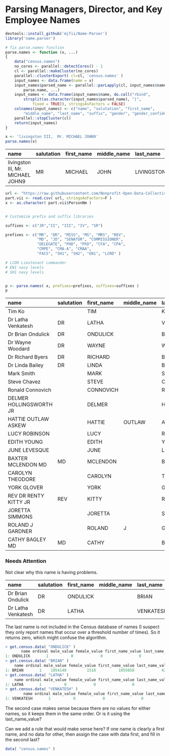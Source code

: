 # Parsing Managers, Director, and Key Employee Names

```r
devtools::install_github('mjfii/Name-Parser')
library('name.parser')

# fix parse.names function 
parse.names <- function (x, ...) 
{
    data("census.names")
    no_cores <- parallel::detectCores() - 1
    cl <- parallel::makeCluster(no_cores)
    parallel::clusterExport( cl=cl, 'census.names' )
    input_names <- data.frame(name = x)
    input_names$parsed_name <- parallel::parLapply(cl, input_names$name, 
        parse.name, ...)
    input_names <- data.frame(input_names$name, do.call("rbind", 
        strsplit(as.character(input_names$parsed_name), "|", 
            fixed = TRUE)), stringsAsFactors = FALSE)
    colnames(input_names) <- c("name", "salutation", "first_name", 
        "middle_name", "last_name", "suffix", "gender", "gender_confidence")
    parallel::stopCluster(cl)
    return(input_names)
}

x <- 'livingston III,  Mr. MICHAEL JOHN9'
parse.names(x)
```

|name                               |salutation |first_name |middle_name |last_name  |suffix |gender |gender_confidence |
|:----------------------------------|:----------|:----------|:-----------|:----------|:------|:------|:-----------------|
|livingston III,  Mr. MICHAEL JOHN9 |MR         |MICHAEL    |JOHN        |LIVINGSTON |III    |M      |99.6              |


```r
url <- "https://raw.githubusercontent.com/Nonprofit-Open-Data-Collective/irs-990-compensation-data/master/DATA/Part-VII-Sample.csv"
part.vii <- read.csv( url, stringsAsFactors=F )
x <- as.character( part.vii$PersonNm )


# Customize prefix and suffix libraries 

suffixes <- c("JR","II", "III", "IV", "SR")

prefixes <- c("MR", "DR", "MISS", "MS", "MRS", "REV",
              "MD", "JD", "SENATOR", "COMMISSIONER",
              "DELEGATE", "PHD", "PhD", "CFA", "CPA", 
              "CMPE", "CMA-A", "CMAA",
              "FACS", "SH1", "SH2", "EN1", "LCRD" )

# LCDR Lieutenant commander 
# EN1 navy levels
# SH1 navy levels


p <- parse.names( x, prefixes=prefixes, suffixes=suffixes )
p
```


|name                    |salutation |first_name |middle_name |last_name     |suffix |gender |gender_confidence |
|:-----------------------|:----------|:----------|:-----------|:-------------|:------|:------|:-----------------|
|Tim Ko                  |           |TIM        |            |KO            |       |M      |100               |
|Dr Latha Venkatesh      |DR         |LATHA      |            |VENKATESH     |       |U      |50.0              |
|Dr Brian Ondulick       |DR         |ONDULICK   |            |BRIAN         |       |U      |50.0              |
|Dr Wayne Woodard        |DR         |WAYNE      |            |WOODARD       |       |M      |100               |
|Dr Richard Byers        |DR         |RICHARD    |            |BYERS         |       |M      |99.8              |
|Dr Linda Bailey         |DR         |LINDA      |            |BAILEY        |       |F      |100               |
|Mark Smith              |           |MARK       |            |SMITH         |       |M      |99.5              |
|Steve Chavez            |           |STEVE      |            |CHAVEZ        |       |M      |100               |
|Ronald Connovich        |           |CONNOVICH  |            |RONALD        |       |U      |50.0              |
|DELMER HOLLINGSWORTH JR |           |DELMER     |            |HOLLINGSWORTH |JR     |M      |100               |
|HATTIE OUTLAW ASKEW     |           |HATTIE     |OUTLAW      |ASKEW         |       |F      |100               |
|LUCY ROBINSON           |           |LUCY       |            |ROBINSON      |       |F      |100               |
|EDITH YOUNG             |           |EDITH      |            |YOUNG         |       |F      |100               |
|JUNE LEVESQUE           |           |JUNE       |            |LEVESQUE      |       |F      |100               |
|BAXTER MCLENDON MD      |MD         |MCLENDON   |            |BAXTER        |       |U      |50.0              |
|CAROLYN THEODORE        |           |CAROLYN    |            |THEODORE      |       |F      |100               |
|YORK GLOVER             |           |YORK       |            |GLOVER        |       |U      |50.0              |
|REV DR RENTY KITTY JR   |REV        |KITTY      |            |RENTY         |JR     |F      |100               |
|JORETTA SIMMONS         |           |JORETTA    |            |SIMMONS       |       |U      |50.0              |
|ROLAND J GARDNER        |           |ROLAND     |J           |GARDNER       |       |M      |100               |
|CATHY BAGLEY MD         |MD         |CATHY      |            |BAGLEY        |       |F      |100               |



### Needs Attention

Not clear why this name is having problems. 

|name                    |salutation |first_name |middle_name |last_name     |suffix |gender |gender_confidence |
|:-----------------------|:----------|:----------|:-----------|:-------------|:------|:------|:-----------------|
|Dr Brian Ondulick       |DR         |ONDULICK   |            |BRIAN         |       |U      |50.0              |
|Dr Latha Venkatesh      |DR         |LATHA      |            |VENKATESH     |       |U      |50.0              |

The last name is not included in the Census database of names (I suspect they only report names that occur over a threshold number of times). So it returns zero, which might confuse the algorithm. 

```r
> get.census.data( "ONDULICK" )
       name ordinal male_value female_value first_name_value last_name_value
1: ONDULICK       1          0            0                0               0
> get.census.data( "BRIAN" )
    name ordinal male_value female_value first_name_value last_name_value
1: BRIAN       1    1054140         1518          1055658            4214
> get.census.data( "LATHA" )
    name ordinal male_value female_value first_name_value last_name_value
1: LATHA       1          0            0                0               0
> get.census.data( "VENKATESH" )
        name ordinal male_value female_value first_name_value last_name_value
1: VENKATESH       1          0            0                0            1082 
```
The second case makes sense because there are no values for either names, so it keeps them in the same order. Or is it using the last_name_value? 

Can we add a rule that would make sense here? If one name is clearly a first name, and no data for other, then assign the case with data first, and fill in the second last? 

```r
data( "census.names" )
```

